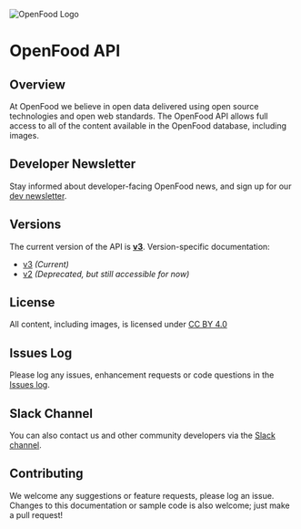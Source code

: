 ![OpenFood Logo](images/OpenFood.png?raw=true "OpenFood")

# OpenFood API

## Overview

At OpenFood we believe in open data delivered using open source technologies and open web standards. The OpenFood API allows full access to all of the content available in the OpenFood database, including images.

## Developer Newsletter

Stay informed about developer-facing OpenFood news, and sign up for our [dev newsletter](https://docs.google.com/forms/d/e/1FAIpQLScYQg34Lj7du2Z3Rwqa02fmG84jD0Y1YAbE975uphiZLBFSvQ/viewform).

## Versions

The current version of the API is [**v3**](/v3/README.md). Version-specific documentation:
 * [v3](/v3/README.md) _(Current)_
 * [v2](/v2/README.md) _(Deprecated, but still accessible for now)_

## License

All content, including images, is licensed under [CC BY 4.0](https://creativecommons.org/licenses/by/4.0/)

## Issues Log

Please log any issues, enhancement requests or code questions in the [Issues log](https://github.com/salathegroup/openfood_api/issues).

## Slack Channel

You can also contact us and other community developers via the [Slack channel](https://openfoodch.slack.com).

## Contributing

We welcome any suggestions or feature requests, please log an issue. Changes to this documentation or sample code is also welcome; just make a pull request!
